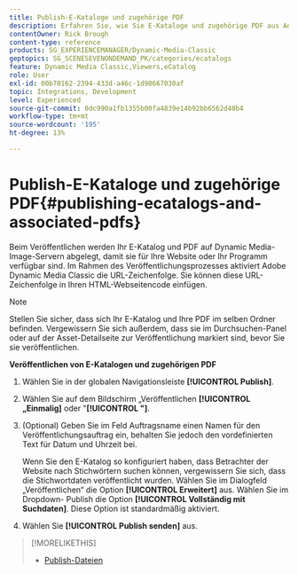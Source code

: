 ```yaml
---
title: Publish-E-Kataloge und zugehörige PDF
description: Erfahren Sie, wie Sie E-Kataloge und zugehörige PDF aus Adobe Dynamic Media Classic veröffentlichen.
contentOwner: Rick Brough
content-type: reference
products: SG_EXPERIENCEMANAGER/Dynamic-Media-Classic
geptopics: SG_SCENESEVENONDEMAND_PK/categories/ecatalogs
feature: Dynamic Media Classic,Viewers,eCatalog
role: User
exl-id: 00b70162-2394-433d-a46c-1d90667030af
topic: Integrations, Development
level: Experienced
source-git-commit: 8dc990a1fb1355b00fa4839e14b92bb6562d40b4
workflow-type: tm+mt
source-wordcount: '195'
ht-degree: 13%

---
```


# Publish-E-Kataloge und zugehörige PDF{#publishing-ecatalogs-and-associated-pdfs}

Beim Veröffentlichen werden Ihr E-Katalog und PDF auf Dynamic Media-Image-Servern abgelegt, damit sie für Ihre Website oder Ihr Programm verfügbar sind. Im Rahmen des Veröffentlichungsprozesses aktiviert Adobe Dynamic Media Classic die URL-Zeichenfolge. Sie können diese URL-Zeichenfolge in Ihren HTML-Webseitencode einfügen.

>[!NOTE]
>
>Stellen Sie sicher, dass sich Ihr E-Katalog und Ihre PDF im selben Ordner befinden. Vergewissern Sie sich außerdem, dass sie im Durchsuchen-Panel oder auf der Asset-Detailseite zur Veröffentlichung markiert sind, bevor Sie sie veröffentlichen.

**Veröffentlichen von E-Katalogen und zugehörigen PDF**

1. Wählen Sie in der globalen Navigationsleiste **[!UICONTROL Publish]**.
1. Wählen Sie auf dem Bildschirm „Veröffentlichen **[!UICONTROL „Einmalig]** oder &quot;**[!UICONTROL &quot;]**.
1. (Optional) Geben Sie im Feld Auftragsname einen Namen für den Veröffentlichungsauftrag ein, behalten Sie jedoch den vordefinierten Text für Datum und Uhrzeit bei.

   Wenn Sie den E-Katalog so konfiguriert haben, dass Betrachter der Website nach Stichwörtern suchen können, vergewissern Sie sich, dass die Stichwortdaten veröffentlicht wurden. Wählen Sie im Dialogfeld „Veröffentlichen“ die Option **[!UICONTROL Erweitert]** aus. Wählen Sie im Dropdown-**&#x200B;** Publish die Option **[!UICONTROL Vollständig mit Suchdaten]**. Diese Option ist standardmäßig aktiviert.

1. Wählen Sie **[!UICONTROL Publish senden]** aus.

>[!MORELIKETHIS]
>
>* [Publish-Dateien](publishing-files.md)
